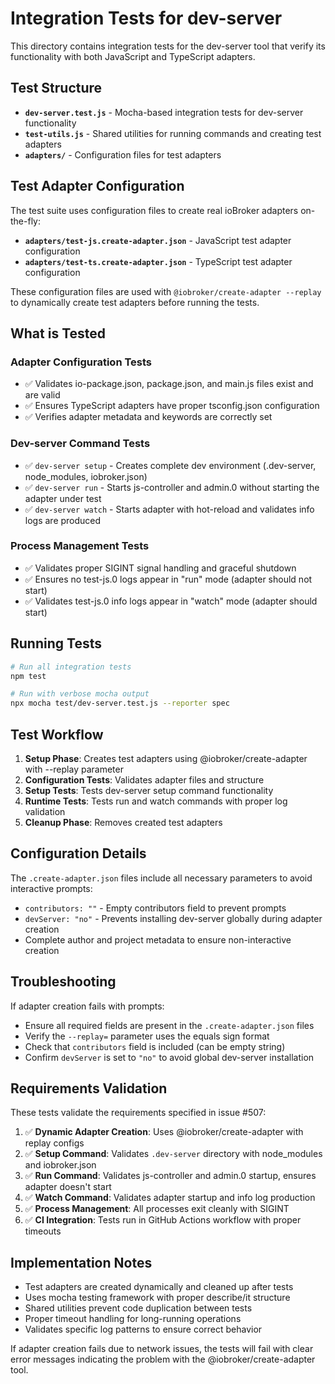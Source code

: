 # Integration Tests for dev-server

This directory contains integration tests for the dev-server tool that verify its functionality with both JavaScript and TypeScript adapters.

## Test Structure

- **`dev-server.test.js`** - Mocha-based integration tests for dev-server functionality
- **`test-utils.js`** - Shared utilities for running commands and creating test adapters
- **`adapters/`** - Configuration files for test adapters

## Test Adapter Configuration

The test suite uses configuration files to create real ioBroker adapters on-the-fly:

- **`adapters/test-js.create-adapter.json`** - JavaScript test adapter configuration
- **`adapters/test-ts.create-adapter.json`** - TypeScript test adapter configuration

These configuration files are used with `@iobroker/create-adapter --replay` to dynamically create test adapters before running the tests.

## What is Tested

### Adapter Configuration Tests
- ✅ Validates io-package.json, package.json, and main.js files exist and are valid
- ✅ Ensures TypeScript adapters have proper tsconfig.json configuration
- ✅ Verifies adapter metadata and keywords are correctly set

### Dev-server Command Tests  
- ✅ `dev-server setup` - Creates complete dev environment (.dev-server, node_modules, iobroker.json)
- ✅ `dev-server run` - Starts js-controller and admin.0 without starting the adapter under test
- ✅ `dev-server watch` - Starts adapter with hot-reload and validates info logs are produced

### Process Management Tests
- ✅ Validates proper SIGINT signal handling and graceful shutdown
- ✅ Ensures no test-js.0 logs appear in "run" mode (adapter should not start)
- ✅ Validates test-js.0 info logs appear in "watch" mode (adapter should start)

## Running Tests

```bash
# Run all integration tests
npm test

# Run with verbose mocha output
npx mocha test/dev-server.test.js --reporter spec
```

## Test Workflow

1. **Setup Phase**: Creates test adapters using @iobroker/create-adapter with --replay parameter
2. **Configuration Tests**: Validates adapter files and structure
3. **Setup Tests**: Tests dev-server setup command functionality
4. **Runtime Tests**: Tests run and watch commands with proper log validation
5. **Cleanup Phase**: Removes created test adapters

## Configuration Details

The `.create-adapter.json` files include all necessary parameters to avoid interactive prompts:
- `contributors: ""` - Empty contributors field to prevent prompts
- `devServer: "no"` - Prevents installing dev-server globally during adapter creation
- Complete author and project metadata to ensure non-interactive creation

## Troubleshooting

If adapter creation fails with prompts:
- Ensure all required fields are present in the `.create-adapter.json` files
- Verify the `--replay=` parameter uses the equals sign format
- Check that `contributors` field is included (can be empty string)
- Confirm `devServer` is set to `"no"` to avoid global dev-server installation

## Requirements Validation

These tests validate the requirements specified in issue #507:

1. ✅ **Dynamic Adapter Creation**: Uses @iobroker/create-adapter with replay configs
2. ✅ **Setup Command**: Validates `.dev-server` directory with node_modules and iobroker.json
3. ✅ **Run Command**: Validates js-controller and admin.0 startup, ensures adapter doesn't start
4. ✅ **Watch Command**: Validates adapter startup and info log production
5. ✅ **Process Management**: All processes exit cleanly with SIGINT
6. ✅ **CI Integration**: Tests run in GitHub Actions workflow with proper timeouts

## Implementation Notes

- Test adapters are created dynamically and cleaned up after tests
- Uses mocha testing framework with proper describe/it structure
- Shared utilities prevent code duplication between tests
- Proper timeout handling for long-running operations
- Validates specific log patterns to ensure correct behavior

If adapter creation fails due to network issues, the tests will fail with clear error messages indicating the problem with the @iobroker/create-adapter tool.